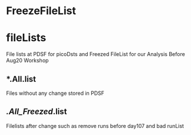 # FreezeFileList

# fileLists
File lists at PDSF for picoDsts and Freezed FileList for our Analysis Before Aug20 Workshop

## *.All.list
  Files without any change stored in PDSF
  
## *.All_Freezed*.list
  Filelists after change such as remove runs before day107 and bad runList
